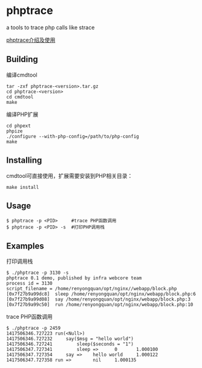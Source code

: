 # phptrace
a tools to trace php calls like strace

[phptrace介绍及使用](https://git.corp.qihoo.net/infra-webcore/phptrace/wikis/home)

## Building

编译cmdtool
```shell
tar -zxf phptrace-<version>.tar.gz
cd phptrace-<version>
cd cmdtool
make
```

编译PHP扩展
```shell
cd phpext
phpize
./configure --with-php-config=/path/to/php-config
make
```

## Installing
cmdtool可直接使用，扩展需要安装到PHP相关目录：
```shell
make install
```

## Usage
```shell
$ phptrace -p <PID>     #trace PHP函数调用
$ phptrace -p <PID> -s  #打印PHP调用栈
```

## Examples
打印调用栈
```shell
$ ./phptrace -p 3130 -s
phptrace 0.1 demo, published by infra webcore team
process id = 3130
script_filename = /home/renyongquan/opt/nginx//webapp/block.php
[0x7f27b9a99dc8]  sleep /home/renyongquan/opt/nginx/webapp/block.php:6
[0x7f27b9a99d08]  say /home/renyongquan/opt/nginx/webapp/block.php:3
[0x7f27b9a99c50]  run /home/renyongquan/opt/nginx/webapp/block.php:10
```

trace PHP函数调用
```shell
$ ./phptrace -p 2459
1417506346.727223 run(<Null>)
1417506346.727232     say($msg = "hello world")
1417506346.727241         sleep($seconds = "1")
1417506347.727341         sleep =>      0       1.000100 
1417506347.727354     say =>    hello world     1.000122 
1417506347.727358 run =>        nil     1.000135 
```